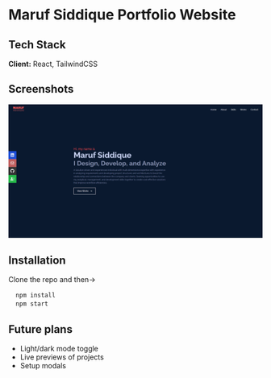 # Maruf Siddique Portfolio Website

## Tech Stack

**Client:** React, TailwindCSS

## Screenshots

![App Screenshot](./src/assets/portfolio.png)

## Installation

Clone the repo and then->

```bash
  npm install
  npm start
```

## Future plans

- Light/dark mode toggle
- Live previews of projects
- Setup modals
